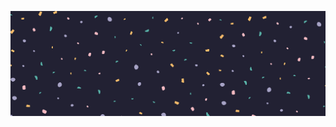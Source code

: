 ![Dark background with pastel dots](https://github.com/greywillfade/greywillfade/blob/main/GitHubHeader.png)

